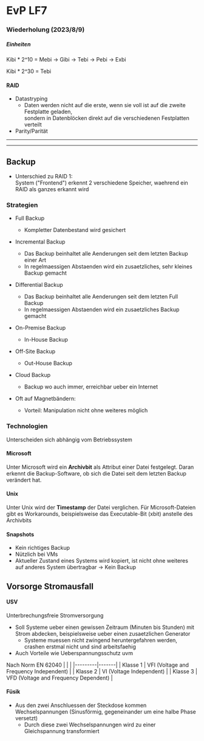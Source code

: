 # EvP LF7
### Wiederholung (2023/8/9)
##### Einheiten
Kibi * 2^10 = Mebi
-> Gibi -> Tebi -> Pebi -> Exbi

Kibi * 2^30 = Tebi

#### RAID
* Datastryping
    - Daten werden nicht auf die erste, wenn sie voll ist auf die zweite Festplatte geladen,  
    sondern in Datenblöcken direkt auf die verschiedenen Festplatten verteilt
* Parity/Parität

____________
____________

## Backup
* Unterschied zu RAID 1:  
    System ("Frontend") erkennt 2 verschiedene Speicher, waehrend ein RAID als ganzes erkannt wird

### Strategien
* Full Backup
    - Kompletter Datenbestand wird gesichert
* Incremental Backup
    - Das Backup beinhaltet alle Aenderungen seit dem letzten Backup einer Art
    - In regelmaessigen Abstaenden wird ein zusaetzliches, sehr kleines Backup gemacht
* Differential Backup
    - Das Backup beinhaltet alle Aenderungen seit dem letzten Full Backup
    - In regelmaessigen Abstaenden wird ein zusaetzliches Backup gemacht
  

* On-Premise Backup
    - In-House Backup
* Off-Site Backup
    - Out-House Backup
* Cloud Backup
    - Backup wo auch immer, erreichbar ueber ein Internet
* Oft auf Magnetbändern:
    - Vorteil: Manipulation nicht ohne weiteres möglich

### Technologien
Unterscheiden sich abhängig vom Betriebssystem

#### Microsoft
Unter Microsoft wird ein __Archivbit__ als Attribut einer Datei festgelegt. Daran erkennt die Backup-Software, ob sich die Datei seit dem letzten Backup verändert hat.

#### Unix
Unter Unix wird der __Timestamp__ der Datei verglichen. Für Microsoft-Dateien gibt es Workarounds, beispielsweise das Executable-Bit (xbit) anstelle des Archivbits

#### Snapshots
* Kein richtiges Backup
* Nützlich bei VMs
* Aktueller Zustand eines Systems wird kopiert, ist nicht ohne weiteres auf anderes System übertragbar -> Kein Backup


## Vorsorge Stromausfall
#### USV
<!-- Muss wahrscheinlich ueberarbeitet werden, hatte nen Kater -->
Unterbrechungsfreie Stromversorgung
- Soll Systeme ueber einen gewissen Zeitraum (Minuten bis Stunden) mit Strom abdecken, beispielsweise ueber einen zusaetzlichen Generator
    * Systeme muessen nicht zwingend heruntergefahren werden, crashen erstmal nicht und sind arbeitsfaehig
- Auch Vorteile wie Ueberspannungsschutz uvm

Nach Norm EN 62040
| | |
|---------|-------|
| Klasse 1 | VFI (Voltage and Frequency Independent) |
| Klasse 2 | VI (Voltage Independent) |
| Klasse 3 | VFD (Voltage and Frequency Dependent) |



#### Füsik
- Aus den zwei Anschluessen der Steckdose kommen Wechselspannungen (Sinusförmig, gegeneinander um eine halbe Phase versetzt)
    * Durch diese zwei Wechselspannungen wird zu einer Gleichspannung transformiert
